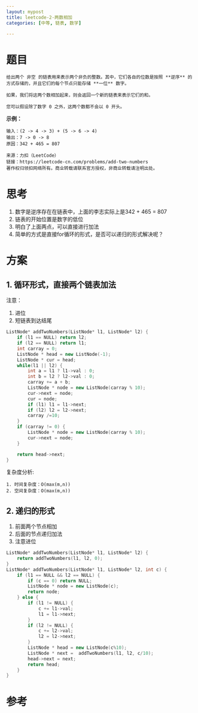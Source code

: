 ```yaml
---
layout: mypost
title: leetcode-2-两数相加
categories: [中等, 链表, 数学]

---
```


# 题目
```
给出两个 非空 的链表用来表示两个非负的整数。其中，它们各自的位数是按照 **逆序** 的方式存储的，并且它们的每个节点只能存储 **一位** 数字。

如果，我们将这两个数相加起来，则会返回一个新的链表来表示它们的和。

您可以假设除了数字 0 之外，这两个数都不会以 0 开头。
```
**示例：**
```
输入：(2 -> 4 -> 3) + (5 -> 6 -> 4)
输出：7 -> 0 -> 8
原因：342 + 465 = 807
```
```
来源：力扣（LeetCode）
链接：https://leetcode-cn.com/problems/add-two-numbers
著作权归领扣网络所有。商业转载请联系官方授权，非商业转载请注明出处。
```
# 思考
1. 数字是逆序存在在链表中，上面的李志实际上是342 + 465 = 807
2. 链表的开始位置是数字的低位
3. 明白了上面两点，可以直接进行加法
4. 简单的方式是直接for循环的形式，是否可以递归的形式解决呢？

# 方案
## 1. 循环形式，直接两个链表加法
注意：

1. 进位
2. 短链表到达结尾

```cpp
ListNode* addTwoNumbers(ListNode* l1, ListNode* l2) {
    if (l1 == NULL) return l2;
    if (l2 == NULL) return l1;
    int carray = 0;
    ListNode * head = new ListNode(-1);
    ListNode * cur = head;
    while(l1 || l2) {
        int a = l1 ? l1->val : 0;
        int b = l2 ? l2->val : 0;
        carray += a + b;
        ListNode * node = new ListNode(carray % 10);
        cur->next = node;
        cur = node;
        if (l1) l1 = l1->next;
        if (l2) l2 = l2->next;
        carray /=10;
    }
    if (carray != 0) {
        ListNode * node = new ListNode(carray % 10);
        cur->next = node;
    }

    return head->next;
}
```

复杂度分析:

    1. 时间复杂度：O(max(m,n))
    2. 空间复杂度：O(max(m,n))

## 2. 递归的形式

1. 前面两个节点相加
2. 后面的节点递归加法
3. 注意进位

```cpp
ListNode* addTwoNumbers(ListNode* l1, ListNode* l2) {
    return addTwoNumbers(l1, l2, 0);
}
ListNode* addTwoNumbers(ListNode* l1, ListNode* l2, int c) {
    if (l1 == NULL && l2 == NULL) {
        if (c == 0) return NULL;
        ListNode * node = new ListNode(c);
        return node;
    } else {
        if (l1 != NULL) {
            c += l1->val;
            l1 = l1->next;
        }
        if (l2 != NULL) {
            c += l2->val;
            l2 = l2->next;
        }
        ListNode * head = new ListNode(c%10);
        ListNode * next =  addTwoNumbers(l1, l2, c/10);
        head->next = next;
        return head;
    }
}

```

# 参考

